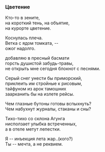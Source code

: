 
### Цветение 

Кто-то в зените,  
на короткий тень, на объятие,   
на курорте цветение.   
  
Коснулась плеча.  
Ветка с ядом томката, --  
ожог надолго.  
  
добавляю в пресный басмати  
горсть душистой забудь-травы,  
не открыть мне сегодня блокнот с песнями.  
  
Серый снег унести бы приморский,  
приклеить им стройные к рисовым,  
тайфуном из арок тамошних    
заарканить бы на излете рейсы.    
     
Чем глазные бутоны готовы вспыхнуть?  
Чем набухнут журналы, стаканы и сны?  
  
Тихо-тихо со склона Агунга   
нисползает улыбка встреченных,   
а в отеле метут лепестки.  
  
Я -- инъекция лета жар..(кого?)   
Ты -- мечта, а не реквием.  

